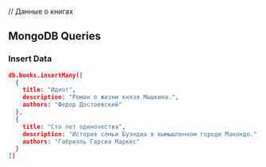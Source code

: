 // Данные о книгах 

## MongoDB Queries

### Insert Data

```json
db.books.insertMany([
  {
    title: "Идиот",
    description: "Роман о жизни князя Мышкина.",
    authors: "Федор Достоевский"
  },
  {
    title: "Сто лет одиночества",
    description: "История семьи Буэндиа в вымышленном городе Макондо.",
    authors: "Габриэль Гарсиа Маркес"
  }
])

